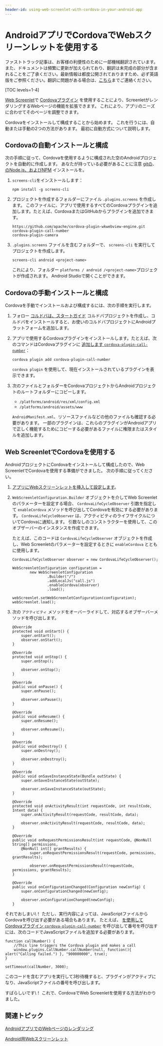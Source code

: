 ```yaml
---
header-id: using-web-screenlet-with-cordova-in-your-android-app
---
```


# AndroidアプリでCordovaでWebスクリーンレットを使用する

<p class="alert alert-info"><span class="wysiwyg-color-blue120">ファストトラック記事は、お客様の利便性のために一部機械翻訳されています。また、ドキュメントは頻繁に更新が加えられており、翻訳は未完成の部分が含まれることをご了承ください。最新情報は都度公開されておりますため、必ず英語版をご参照ください。翻訳に問題がある場合は、<a href="mailto:support-content-jp@liferay.com">こちら</a>までご連絡ください。</span></p>

[TOC levels=1-4]

[Web Screenlet](/docs/7-1/tutorials/-/knowledge_base/t/rendering-web-pages-in-your-android-app)で [Cordovaプラグイン](https://cordova.apache.org/plugins/) を使用することにより、ScreenletがレンダリングするWebページの機能を拡張できます。 これにより、アプリのニーズに合わせてそのページを調整できます。

Cordovaをインストールして構成することから始めます。 これを行うには、自動または手動の2つの方法があります。 最初に自動方式について説明します。

## Cordovaの自動インストールと構成

次の手順に従って、Cordovaを使用するように構成された空のAndroidプロジェクトを自動的に作成します。 あなたが持っている必要があることに注意 [gitの](https://git-scm.com/)、 [のNode.js、およびNPM](https://nodejs.org/en/) インストールを。

1.  `screens-cli`をインストールします：
   
        npm install -g screens-cli

2.  プロジェクトを作成するフォルダーにファイル `.plugins.screens` を作成します。 このファイルに、アプリで使用するすべてのCordovaプラグインを追加します。たとえば、CordovaまたはGitHubからプラグインを追加できます。
   
        https://github.com/apache/cordova-plugin-wkwebview-engine.git
        cordova-plugin-call-number
        cordova-plugin-camera

3.  `.plugins.screens` ファイルを含むフォルダーで、 `screens-cli` を実行してプロジェクトを作成します。
   
        screens-cli android <project-name>

    これにより、フォルダー `platforms / android /<project-name>`プロジェクトが作成されます。 Android Studioで開くことができます。

## Cordovaの手動インストールと構成

Cordovaを手動でインストールおよび構成するには、次の手順を実行します。

1.  フォロー [コルドバは、スタートガイド](https://cordova.apache.org/#getstarted) コルドバプロジェクトを作成し、コルドバをインストールすると、お使いのコルドバプロジェクトにAndroidプラットフォームを追加します。

2.  アプリで使用するCordovaプラグインをインストールします。たとえば、次のコマンドはCordovaプラグインに [追加します `cordova-plugin-call-number`](https://www.npmjs.com/package/cordova-plugin-call-number)：
   
        cordova plugin add cordova-plugin-call-number

    `cordova plugin` を使用して、現在インストールされているプラグインを表示できます。

3.  次のファイルとフォルダーをCordovaプロジェクトからAndroidプロジェクトのルートフォルダーにコピーします。

      - `/platforms/android/res/xml/config.xml`
      - `/platforms/android/assets/www`

    `AndroidManifest.xml`、リソースファイルなどの他のファイルも確認する必要があります。 一部のプラグインは、これらのプラグインがAndroidアプリで正しく機能するためにコピーする必要があるファイルに権限またはスタイルを追加します。

## Web ScreenletでCordovaを使用する

AndroidプロジェクトにCordovaをインストールして構成したので、Web ScreenletでCordovaを使用する準備ができました。 次の手順に従ってください。

1.  [アプリにWebスクリーンレットを挿入して設定します](/docs/7-1/tutorials/-/knowledge_base/t/rendering-web-pages-in-your-android-app)。

2.  `WebScreenletConfiguration.Builder` オブジェクトを介してWeb Screenletのパラメーターを設定する場合、 `CordovaLifeCycleObserver` 引数を指定して `enableCordova` メソッドを呼び出してCordovaを有効にする必要があります。 `CordovaLifeCycleObserver` は、アクティビティのライフサイクルについてCordovaに通知します。 引数なしのコンストラクターを使用して、このオブザーバーのインスタンスを作成できます。

    たとえば、このコードは `CordovaLifeCycleObserver` オブジェクトを作成し、Web Screenletのパラメーターを設定するときに `enableCordova` とともに使用します。
   
        CordovaLifeCycleObserver observer = new CordovaLifeCycleObserver();
       
        WebScreenletConfiguration configuration =
                new WebScreenletConfiguration
                        .Builder("/")
                        .addLocalJs("call.js")
                        .enableCordova(observer)
                        .load();
       
        webScreenlet.setWebScreenletConfiguration(configuration);
        webScreenlet.load();

3.  次の `アクティビティ` メソッドをオーバーライドして、対応するオブザーバーメソッドを呼び出します。
   
        @Override
        protected void onStart() {
            super.onStart();
            observer.onStart();
        }
       
        @Override
        protected void onStop() {
            super.onStop();
       
            observer.onStop();
        }
       
        @Override
        public void onPause() {
            super.onPause();
       
            observer.onPause();
        }
       
        @Override
        public void onResume() {
            super.onResume();
       
            observer.onResume();
        }
       
        @Override
        public void onDestroy() {
            super.onDestroy();
       
            observer.onDestroy();
        }
       
        @Override
        public void onSaveInstanceState(Bundle outState) {
            super.onSaveInstanceState(outState);
       
            observer.onSaveInstanceState(outState);
        }
       
        @Override
        protected void onActivityResult(int requestCode, int resultCode, Intent data) {
            super.onActivityResult(requestCode, resultCode, data);
       
            observer.onActivityResult(requestCode, resultCode, data);
        }
       
        @Override
        public void onRequestPermissionsResult(int requestCode, @NonNull String[] permissions, 
            @NonNull int[] grantResults) {
                super.onRequestPermissionsResult(requestCode, permissions, grantResults);
       
                observer.onRequestPermissionsResult(requestCode, permissions, grantResults);
        }
       
        @Override
        public void onConfigurationChanged(Configuration newConfig) {
            super.onConfigurationChanged(newConfig);
       
            observer.onConfigurationChanged(newConfig);
        }

それでおしまい\！ ただし、実行内容によっては、JavaScriptファイルからCordovaを呼び出す必要がある場合もあります。 たとえば、 [を使用してCordovaプラグイン `cordova-plugin-call-number`](https://www.npmjs.com/package/cordova-plugin-call-number) を呼び出して番号を呼び出すには、次のコードでJavaScriptファイルを追加する必要があります。

    function callNumber() {
        //This line triggers the Cordova plugin and makes a call
        window.plugins.CallNumber.callNumber(null, function(){ alert("Calling failed.") }, "900000000", true);
    }
    
    setTimeout(callNumber, 3000);

このコードを含むアプリを実行して3秒待機すると、プラグインがアクティブになり、JavaScriptファイルの番号を呼び出します。

すばらしいです\！ これで、CordovaでWeb Screenletを使用する方法がわかりました。

## 関連トピック

[AndroidアプリでのWebページのレンダリング](/docs/7-1/tutorials/-/knowledge_base/t/rendering-web-pages-in-your-android-app)

[Android用Webスクリーンレット](/docs/7-1/reference/-/knowledge_base/r/web-screenlet-for-android)
